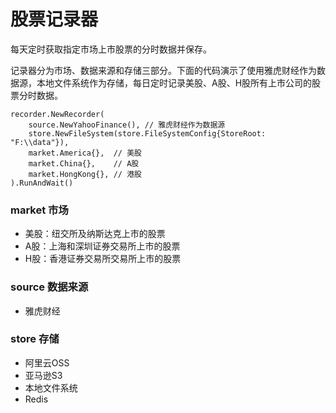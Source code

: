 # 股票记录器
每天定时获取指定市场上市股票的分时数据并保存。

记录器分为市场、数据来源和存储三部分。下面的代码演示了使用雅虎财经作为数据源，本地文件系统作为存储，每日定时记录美股、A股、H股所有上市公司的股票分时数据。
~~~
recorder.NewRecorder(
	source.NewYahooFinance(), // 雅虎财经作为数据源
	store.NewFileSystem(store.FileSystemConfig{StoreRoot: "F:\\data"}),
	market.America{},  // 美股
	market.China{},    // A股
	market.HongKong{}, // 港股
).RunAndWait()
~~~

### market 市场
- 美股：纽交所及纳斯达克上市的股票
- A股：上海和深圳证券交易所上市的股票
- H股：香港证券交易所交易所上市的股票

### source 数据来源
- 雅虎财经

### store 存储
- 阿里云OSS
- 亚马逊S3
- 本地文件系统
- Redis

